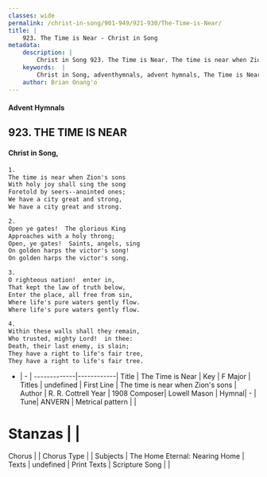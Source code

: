 ```yaml
---
classes: wide
permalink: /christ-in-song/901-949/921-930/The-Time-is-Near/
title: |
    923. The Time is Near - Christ in Song
metadata:
    description: |
        Christ in Song 923. The Time is Near. The time is near when Zion's sons With holy joy shall sing the song Foretold by seers--anointed ones; We have a city great and strong, We have a city great and strong.
    keywords:  |
        Christ in Song, adventhymnals, advent hymnals, The Time is Near, The time is near when Zion's sons. 
    author: Brian Onang'o
---
```


#### Advent Hymnals
## 923. THE TIME IS NEAR
####  Christ in Song,

```txt
1.
The time is near when Zion's sons
With holy joy shall sing the song
Foretold by seers--anointed ones;
We have a city great and strong,
We have a city great and strong.

2.
Open ye gates!  The glorious King
Approaches with a holy throng;
Open, ye gates!  Saints, angels, sing
On golden harps the victor's song!
On golden harps the victor's song.

3.
O righteous nation!  enter in,
That kept the law of truth below,
Enter the place, all free from sin,
Where life's pure waters gently flow.
Where life's pure waters gently flow.

4.
Within these walls shall they remain,
Who trusted, mighty Lord!  in thee:
Death, their last enemy, is slain;
They have a right to life's fair tree,
They have a right to life's fair tree.

```

- |   -  |
-------------|------------|
Title | The Time is Near |
Key | F Major |
Titles | undefined |
First Line | The time is near when Zion's sons |
Author | R. R. Cottrell
Year | 1908
Composer| Lowell Mason |
Hymnal|  - |
Tune| ANVERN |
Metrical pattern | |
# Stanzas |  |
Chorus |  |
Chorus Type |  |
Subjects | The Home Eternal: Nearing Home |
Texts | undefined |
Print Texts | 
Scripture Song |  |
    

